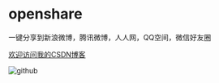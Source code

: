 openshare
=========

一键分享到新浪微博，腾讯微博，人人网，QQ空间，微信好友圈


[欢迎访问我的CSDN博客](http://blog.csdn.net/zz7zz7zz)<br/>


![github](http://img.blog.csdn.net/20130930090728046 "附图一")  


